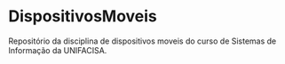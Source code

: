 # DispositivosMoveis
Repositório da disciplina de dispositivos moveis do curso de Sistemas de Informação da UNIFACISA.
